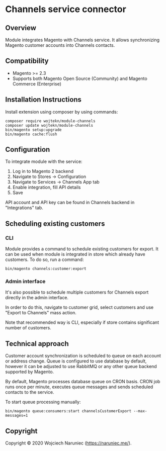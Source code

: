 # Channels service connector  

## Overview

Module integrates Magento with Channels service. It allows synchronizing Magento customer accounts into Channels contacts.

## Compatibility

- Magento >= 2.3
- Supports both Magento Open Source (Community) and Magento Commerce (Enterprise)

## Installation Instructions

Install extension using composer by using commands:

    composer require wojtekn/module-channels
    composer update wojtekn/module-channels
    bin/magento setup:upgrade
    bin/magento cache:flush

## Configuration

To integrate module with the service:

1. Log in to Magento 2 backend
2. Navigate to Stores -> Configuration
3. Navigate to Services -> Channels App tab
4. Enable integration, fill API details
5. Save

API account and API key can be found in Channels backend in "Integrations" tab.

## Scheduling existing customers

### CLI

Module provides a command to schedule existing customers for export. It can be used when module is integrated in store which already have customers. To do so, run a command:

    bin/magento channels:customer:export

### Admin interface

It's also possible to schedule multiple customers for Channels export directly in the admin interface.

In order to do this, navigate to customer grid, select customers and use "Export to Channels" mass action.

Note that recommended way is CLI, especially if store contains significant number of customers.

## Technical approach

Customer account synchronization is scheduled to queue on each account or address change. Queue is configured to use database by default,
however it can be adjusted to use RabbitMQ or any other queue backend supported by Magento.

By default, Magento processes database queue on CRON basis. CRON job runs once per minute, executes queue messages
and sends scheduled contacts to the service.

To start queue processing manually:

    bin/magento queue:consumers:start channelsCustomerExport --max-messages=1

Copyright
---------
Copyright © 2020 Wojciech Naruniec (https://naruniec.me/).
